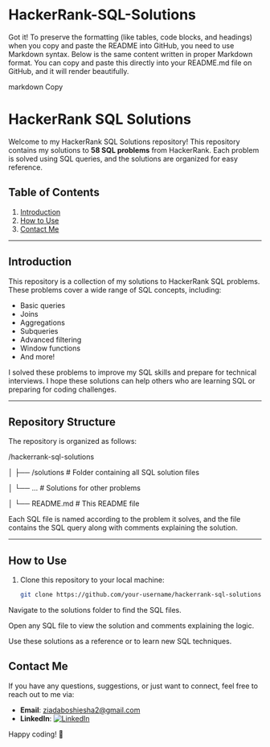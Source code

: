 # HackerRank-SQL-Solutions


Got it! To preserve the formatting (like tables, code blocks, and headings) when you copy and paste the README into GitHub, you need to use Markdown syntax. Below is the same content written in proper Markdown format. You can copy and paste this directly into your README.md file on GitHub, and it will render beautifully.

markdown
Copy
# HackerRank SQL Solutions

Welcome to my HackerRank SQL Solutions repository! This repository contains my solutions to **58 SQL problems** from HackerRank. Each problem is solved using SQL queries, and the solutions are organized for easy reference.

## Table of Contents
1. [Introduction](#introduction)
2. [How to Use](#how-to-use)
3. [Contact Me](#contact-me)

---

## Introduction
This repository is a collection of my solutions to HackerRank SQL problems. These problems cover a wide range of SQL concepts, including:
- Basic queries
- Joins
- Aggregations
- Subqueries
- Advanced filtering
- Window functions
- And more!

I solved these problems to improve my SQL skills and prepare for technical interviews. I hope these solutions can help others who are learning SQL or preparing for coding challenges.

---

## Repository Structure
The repository is organized as follows:


/hackerrank-sql-solutions


│
├── /solutions # Folder containing all SQL solution files


│ └── ... # Solutions for other problems


│
└── README.md # This README file


Each SQL file is named according to the problem it solves, and the file contains the SQL query along with comments explaining the solution.


---

## How to Use
1. Clone this repository to your local machine:
   ```bash
   git clone https://github.com/your-username/hackerrank-sql-solutions.git
Navigate to the solutions folder to find the SQL files.

Open any SQL file to view the solution and comments explaining the logic.

Use these solutions as a reference or to learn new SQL techniques.

## Contact Me
If you have any questions, suggestions, or just want to connect, feel free to reach out to me via:
- **Email**: [ziadaboshiesha2@gmail.com](mailto:ziadaboshiesha2@gmail.com)
- **LinkedIn**: [![LinkedIn](https://img.icons8.com/color/48/000000/linkedin.png)](https://www.linkedin.com/in/ziad-mohamed-029b69281/)


Happy coding! 🚀
